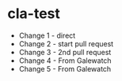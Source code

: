 # cla-test

* Change 1 - direct
* Change 2 - start pull request
* Change 3 - 2nd pull request
* Change 4 - From Galewatch
* Change 5 - From Galewatch
